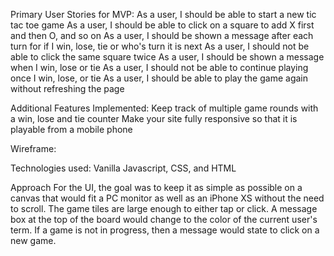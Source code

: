 Primary User Stories for MVP:
As a user, I should be able to start a new tic tac toe game
As a user, I should be able to click on a square to add X first and then O, and so on
As a user, I should be shown a message after each turn for if I win, lose, tie or who's turn it is next
As a user, I should not be able to click the same square twice
As a user, I should be shown a message when I win, lose or tie
As a user, I should not be able to continue playing once I win, lose, or tie
As a user, I should be able to play the game again without refreshing the page

Additional Features Implemented:
Keep track of multiple game rounds with a win, lose and tie counter
Make your site fully responsive so that it is playable from a mobile phone

Wireframe:

Technologies used:
Vanilla Javascript, CSS, and HTML

Approach
For the UI, the goal was to keep it as simple as possible on a canvas that would fit a PC monitor as well as an iPhone XS without the need to scroll.
The game tiles are large enough to either tap or click.
A message box at the top of the board would change to the color of the current user's term.  If a game is not in progress, then a message would state to click on a new game.

